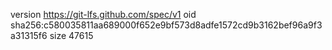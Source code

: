 version https://git-lfs.github.com/spec/v1
oid sha256:c580035811aa689000f652e9bf573d8adfe1572cd9b3162bef96a9f3a31315f6
size 47615
